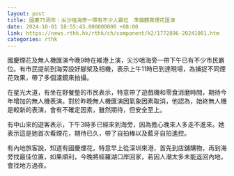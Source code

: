 ```yaml
---
layout: post
title: 國慶75周年｜尖沙咀海旁一帶有不少人霸位　準備觀賞煙花匯演
date: 2024-10-01 18:55:43.000000000 +08:00
link: https://news.rthk.hk/rthk/ch/component/k2/1772896-20241001.htm
categories: rthk
---
```


國慶煙花及無人機匯演今晚9時在維港上演，尖沙咀海旁一帶下午已有不少市民霸位。有市民提前到海旁設好腳架及相機，表示上午11時已到達現場，為捕捉不同煙花效果，帶了多個濾鏡來拍攝。

在星光大道，有坐在野餐墊的市民表示，特意帶了遊戲機和零食消磨時間，期待今年增加的無人機表演。對於昨晚無人機匯演因氣象因素取消，他認為，始終無人機是較新的表演，會有不確定因素，雖然期待，但安全至上。

有中山來的遊客表示，下午3時多已經來到海旁，因為擔心晚來人多走不進來。她表示這是她首次看煙花，期待已久，帶了自拍棒以及藍牙自拍遙控。

有內地旅客說，知道有國慶煙花，特意早上從深圳來港，首先到店舖購物，再到海旁找最佳位置，如果順利，今晚將經羅湖口岸回家，若因人潮太多未能返回內地，會找地方過夜。
